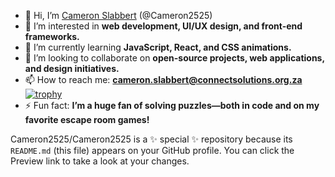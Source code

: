 - 👋 Hi, I’m [Cameron Slabbert](https://github.com/Cameron2525) (@Cameron2525)  
- 👀 I’m interested in **web development, UI/UX design, and front-end frameworks.**  
- 🌱 I’m currently learning **JavaScript, React, and CSS animations.**  
- 💞️ I’m looking to collaborate on **open-source projects, web applications, and design initiatives.**  
- 📫 How to reach me: **[cameron.slabbert@connectsolutions.org.za](mailto:cameron.slabbert@connectsolutions.org.za)**  
[![trophy](https://github-profile-trophy.vercel.app/?username=CameronSlabbert&theme=dracula&row=1&column=6)](https://github.com/CameronSlabbert/github-profile-trophy)
- ⚡ Fun fact: **I’m a huge fan of solving puzzles—both in code and on my favorite escape room games!**

Cameron2525/Cameron2525 is a ✨ special ✨ repository because its `README.md` (this file) appears on your GitHub profile.
You can click the Preview link to take a look at your changes.
